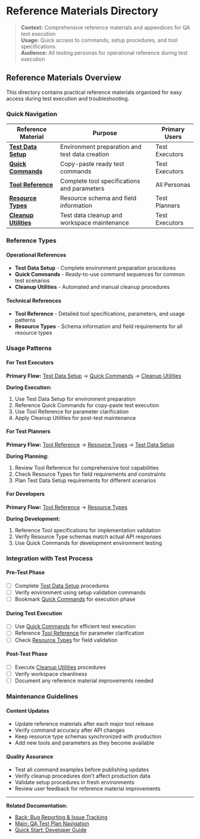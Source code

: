 # Reference Materials Directory

> **Context:** Comprehensive reference materials and appendices for QA test execution  
> **Usage:** Quick access to commands, setup procedures, and tool specifications  
> **Audience:** All testing personas for operational reference during test execution

## Reference Materials Overview

This directory contains practical reference materials organized for easy access during test execution and troubleshooting.

### Quick Navigation

| Reference Material | Purpose | Primary Users |
|-------------------|---------|---------------|
| **[Test Data Setup](./test-data-setup.md)** | Environment preparation and test data creation | Test Executors |
| **[Quick Commands](./quick-commands.md)** | Copy-paste ready test commands | Test Executors |
| **[Tool Reference](./tool-reference.md)** | Complete tool specifications and parameters | All Personas |
| **[Resource Types](./resource-types.md)** | Resource schema and field information | Test Planners |
| **[Cleanup Utilities](./cleanup-utilities.md)** | Test data cleanup and workspace maintenance | Test Executors |

### Reference Types

#### Operational References
- **Test Data Setup** - Complete environment preparation procedures
- **Quick Commands** - Ready-to-use command sequences for common test scenarios  
- **Cleanup Utilities** - Automated and manual cleanup procedures

#### Technical References
- **Tool Reference** - Detailed tool specifications, parameters, and usage patterns
- **Resource Types** - Schema information and field requirements for all resource types

### Usage Patterns

#### For Test Executors
**Primary Flow:** [Test Data Setup](./test-data-setup.md) → [Quick Commands](./quick-commands.md) → [Cleanup Utilities](./cleanup-utilities.md)

**During Execution:**
1. Use Test Data Setup for environment preparation
2. Reference Quick Commands for copy-paste test execution
3. Use Tool Reference for parameter clarification
4. Apply Cleanup Utilities for post-test maintenance

#### For Test Planners
**Primary Flow:** [Tool Reference](./tool-reference.md) → [Resource Types](./resource-types.md) → [Test Data Setup](./test-data-setup.md)

**During Planning:**
1. Review Tool Reference for comprehensive tool capabilities
2. Check Resource Types for field requirements and constraints
3. Plan Test Data Setup requirements for different scenarios

#### For Developers
**Primary Flow:** [Tool Reference](./tool-reference.md) → [Resource Types](./resource-types.md)

**During Development:**
1. Reference Tool specifications for implementation validation
2. Verify Resource Type schemas match actual API responses
3. Use Quick Commands for development environment testing

### Integration with Test Process

#### Pre-Test Phase
- [ ] Complete [Test Data Setup](./test-data-setup.md) procedures
- [ ] Verify environment using setup validation commands
- [ ] Bookmark [Quick Commands](./quick-commands.md) for execution phase

#### During Test Execution
- [ ] Use [Quick Commands](./quick-commands.md) for efficient test execution
- [ ] Reference [Tool Reference](./tool-reference.md) for parameter clarification
- [ ] Check [Resource Types](./resource-types.md) for field validation

#### Post-Test Phase
- [ ] Execute [Cleanup Utilities](./cleanup-utilities.md) procedures
- [ ] Verify workspace cleanliness
- [ ] Document any reference material improvements needed

### Maintenance Guidelines

#### Content Updates
- Update reference materials after each major tool release
- Verify command accuracy after API changes
- Keep resource type schemas synchronized with production
- Add new tools and parameters as they become available

#### Quality Assurance
- Test all command examples before publishing updates
- Verify cleanup procedures don't affect production data
- Validate setup procedures in fresh environments
- Review user feedback for reference material improvements

---

**Related Documentation:**
- [Back: Bug Reporting & Issue Tracking](../06-bug-reporting.md)
- [Main: QA Test Plan Navigation](../index.md)
- [Quick Start: Developer Guide](../README.md)